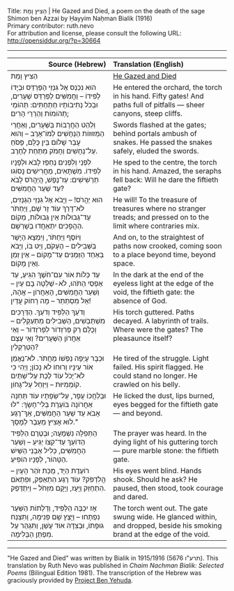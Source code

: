 <html>
<head></head>
<body>
Title: הֵצִיץ וָמֵת | He Gazed and Died, a poem on the death of the sage Shimon ben Azzai by Ḥayyim Naḥman Bialik (1916)<br />
Primary contributor: ruth.nevo<br />
For attribution and license, please consult the following URL: <a href="http://opensiddur.org/?p=30664">http://opensiddur.org/?p=30664</a>
<p />
<hr />

<table style="margin-left: auto;margin-right: auto;" class="draggable">
<thead><tr><th id="x" style="text-align: right;">Source (Hebrew)</th><th style="text-align: left;">Translation (English)</th></tr></thead>
<tbody>
<tr><td style="vertical-align:top;">
<div class="liturgy"><span lang="he">
הֵצִיץ וָמֵת
</span></div></td>
 
<td style="vertical-align:top;">
<div class="english">
<u>He Gazed and Died</u>
</div></td></tr>


<tr><td style="vertical-align:top;">
<div class="liturgy"><span lang="he">
הוּא נִכְנַס אֶל גִּנְזֵי הַפַּרְדֵּס וּבְיָדוֹ לַפִּידוֹ –
וַחֲמִשִּׁים לַפַּרְדֵּס שְׁעָרִים,
וּבְכֹל נְתִיבוֹתָיו חַתְחַתִּים: תְּהוֹמֵי תְהוֹמוֹת
וְהַרְרֵי הָרִים;
</span></div></td>
 
<td style="vertical-align:top;">
<div class="english">
He entered the orchard, the torch in his hand. 
Fifty gates!
And paths full of pitfalls — 
sheer canyons, steep cliffs.
</div></td></tr>


<tr><td style="vertical-align:top;">
<div class="liturgy"><span lang="he">
וְלַהַט הַחֲרָבוֹת בַּשְּׁעָרִים, וְאַחֲרֵי הַמְּזוּזוֹת
הַנְּחָשִׁים לְמוֹ־אָרֶב –
וְהוּא עָבַר שָׁלוֹם בֵּין כֻּלָּם, פָּסֹחַ עַל־נְחָשִׁים
וְחָמֹק מִתַּחַת לֶחָרֶב.
</span></div></td>
 
<td style="vertical-align:top;">
<div class="english">
Swords flashed at the gates; behind portals 
ambush of snakes.
He passed the snakes safely, 
eluded the swords.
</div></td></tr>


<tr><td style="vertical-align:top;">
<div class="liturgy"><span lang="he">
לִפְנַי וְלִפְנִים נֶחְפַּז לָבֹא וּלְפָנָיו לַפִּידוֹ.
מִשְׁתָּאִים, מַחֲרִישִׁים
נָסוֹגוּ תַרְשִׁישִׁים: עַז־נֶפֶשׁ, הֲיַהֲרֹס לָבֹא
עַד שַׁעַר הַחֲמִשִּׁים?
</span></div></td>
 
<td style="vertical-align:top;">
<div class="english">
He sped to the centre, the torch in his hand. 
Amazed, the seraphs 
fell back: Will he dare 
the fiftieth gate?
</div></td></tr>


<tr><td style="vertical-align:top;">
<div class="liturgy"><span lang="he">
הוּא יַהֲרֹס! – וַיָּבֹא אֶל גִּנְזֵי הַגְּנָזִים,
לֹא־דָרַךְ עוֹד זָר שָׁם,
וַיַּחְתֹּר עַד־גְּבוּלוֹת אֵין גְּבוּלוֹת, מְקוֹם הַהֲפָכִים
יִתְאַחֲדוּ בְשָׁרְשָׁם.
</span></div></td>
 
<td style="vertical-align:top;">
<div class="english">
He will! To the treasure of treasures 
where no stranger treads; 
and pressed on to the limit 
where contraries mix.
</div></td></tr>


<tr><td style="vertical-align:top;">
<div class="liturgy"><span lang="he">
וַיּוֹסֶף וַיַּחְתֹּר, וַיִּמְצָא הַיָּשָׁר בַּשְּׁבִילִים –
הֶעָקֹם,
וַיֵּט בּוֹ, וַיָּבֹא בְּאַחַד הַזְּמַנִּים עַד־מָקוֹם –
אֵין זְמַן וְאֵין מָקוֹם.
</span></div></td>
 
<td style="vertical-align:top;">
<div class="english">
And on, to the straightest of paths 
now crooked, 
coming soon to a place 
beyond time, beyond space.
</div></td></tr>


<tr><td style="vertical-align:top;">
<div class="liturgy"><span lang="he">
עַד כְּלוֹת אוֹר עִם־חֹשֶׁךְ הִגִּיעַ, עַד אַפְסֵי הַתֹּהוּ,
לֹא-שָׁלְטָה בָם עַיִן –
וְשַׁעַר הַחֲמִשִּׁים, הָאַחֲרוֹן – אֲהָהּ, אֵל מִסְתַּתֵּר –
מָה רָחוֹק עֲדַיִן!
</span></div></td>
 
<td style="vertical-align:top;">
<div class="english">
In the dark at the end of the eyeless light 
at the edge of the void, 
the fiftieth gate: 
the absence of God.
</div></td></tr>


<tr><td style="vertical-align:top;">
<div class="liturgy"><span lang="he">
וְדֹעֵךְ הַלַּפִּיד וְדֹעֵךְ.  הַדְּרָכִים מִשְׁתַּבְּשִׁים,
הַשְּׁבִילִים מִתְעַקְּלִים –
וְכֻלָּם רַק פְּרֹזְדוֹר לִפְרֹזְדוֹר – וְאֵי אַחֲרוֹן הַשְּׁעָרִים?
וְאֵי עֶצֶם הַטְּרַקְלִין?
</span></div></td>
 
<td style="vertical-align:top;">
<div class="english">
His torch guttered. Paths decayed.
A labyrinth of trails.
Where were the gates?
The pleasaunce itself?
</div></td></tr>


<tr><td style="vertical-align:top;">
<div class="liturgy"><span lang="he">
וּכְבָר עָיְפָה נַפְשׁוֹ מֵחֲתֹר. לֹא־נֶאֱמַן אוֹר עֵינָיו
וְרוּחוֹ לֹא נָכוֹן;
וַיְהִי כִּי לֹא־יָכֹל עוֹד לֶכֶת עַל־שְׁתַּיִם קוֹמְמִיּוּת –
וַיִּזְחַל עַל־גָּחוֹן.
</span></div></td>
 
<td style="vertical-align:top;">
<div class="english">
He tired of the struggle. Light failed.
His spirit flagged.
He could stand no longer.
He crawled on his belly.
</div></td></tr>


<tr><td style="vertical-align:top;">
<div class="liturgy"><span lang="he">
וּבְלַחֲכוֹ עָפָר, עַל־שְׂפָתָיו עוֹד תְּחִנָּה אַחֲרוֹנָה
בּוֹעֶרֶת בְּלִי־חָשָׂךְ:
"לוּ אָבֹא עַד שַׁעַר הַחֲמִשִּׁים, אַךְ־רֶגַע לוּא אָצִיץ
מֵעֵבֶר לַמָּסָךְ."
</span></div></td>
 
<td style="vertical-align:top;">
<div class="english">
He licked the dust, lips burned,
eyes begged
for the fiftieth gate —
and beyond. 
</div></td></tr>


<tr><td style="vertical-align:top;">
<div class="liturgy"><span lang="he">
הַתְּפִלָּה נִשְׁמָעָה; וּבְטֶרֶם הַלַּפִּיד הַדּוֹעֵךְ
עַד־קִצּוֹ יַגִּיעַ –
וְשַׁעַר הַחֲמִשִּׁים, כְּלִיל אַבְנֵי הַשַּׁיִשׁ הַטָּהוֹר,
לְפָנָיו הוֹפִיעַ.
</span></div></td>
 
<td style="vertical-align:top;">
<div class="english">
The prayer was heard. In the dying light 
of his guttering torch— 
pure marble stone: 
the fiftieth gate.
</div></td></tr>


<tr><td style="vertical-align:top;">
<div class="liturgy"><span lang="he">
רוֹעֶדֶת הַיָּד, מֻכַּת זֹהַר הָעָיִן –הֲלִדְפֹּק?
עוֹד רֶגַע הִתְאַפֵּק,
וּפִתְאֹם הִתְחַזֵּק וַיָּעָז, וַיָּקָם מִזְּחֹל –
וַיִּתְדַּפֵּק.
</span></div></td>
 
<td style="vertical-align:top;">
<div class="english">
His eyes went blind. Hands shook. Should he ask?
He paused, then stood, 
took courage 
and dared.
</div></td></tr>


<tr><td style="vertical-align:top;">
<div class="liturgy"><span lang="he">
אָז יִכְבֶּה הַלַּפִּיד, וְדַלְתוֹת הַשַּׁעַר נִפְתָּחוּ –
וַיָּצֶץ שָׁם פְּנִימָה,
וַתִּצְנַח גּוּפָתוֹ, וּבְצִדָּהּ אוּד עָשֵׁן, וַתִּגְהַּר
עַל מִפְתַּן   הַבְּלִימָה.
</span></div></td>
 
<td style="vertical-align:top;">
<div class="english">
The torch went out. The gate swung wide. He glanced within, 
and dropped, beside his smoking brand 
at the edge 
of the void.
</div></td></tr>
</tbody></table>

<hr />

"He Gazed and Died" was written by Bialik in 1915/1916 (5676 תרע"ו). This translation by Ruth Nevo was published in <em>Chaim Nachman Bialik: Selected Poems</em> (Bilingual Edition 1981). The transcription of the Hebrew was graciously provided by <a href="https://benyehuda.org/bialik/bia091.html">Project Ben Yehuda</a>.

&nbsp;
</body>
</html>